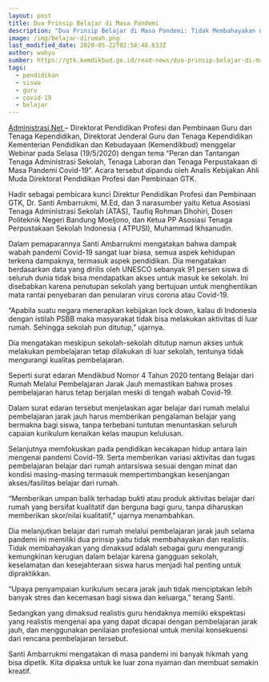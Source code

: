 ```yaml
---
layout: post
title: Dua Prinsip Belajar di Masa Pandemi
description: "Dua Prinsip Belajar di Masa Pandemi: Tidak Membahayakan dan Realistis"
image: /img/belajar-dirumah.png
last_modified_date: 2020-05-22T02:58:48.633Z
author: wahyu
sumber: https://gtk.kemdikbud.go.id/read-news/dua-prinsip-belajar-di-masa-pandemi-tidak-membahayakan-dan-realistis
tags:
  - pendidikan
  - siswa
  - guru
  - covid-19
  - belajar
---
```

[Administrasi.Net ](/ "Administrasi.Net - Portal Informasi Informatif") –  Direktorat Pendidikan Profesi dan Pembinaan Guru dan Tenaga Kependidikan,  Direktorat Jenderal Guru dan Tenaga Kependidikan Kementerian Pendidikan dan Kebudayaan (Kemendikbud) menggelar Webinar  pada Selasa (19/5/2020) dengan tema “Peran dan Tantangan Tenaga Administrasi Sekolah, Tenaga Laboran dan Tenaga Perpustakaan di Masa Pandemi Covid-19”. Acara tersebut dipandu oleh Analis Kebijakan Ahli Muda  Direktorat Pendidikan Profesi dan Pembinaan GTK.

Hadir sebagai pembicara kunci Direktur Pendidikan Profesi dan Pembinaan GTK, Dr. Santi Ambarrukmi, M.Ed, dan 3 narasumber yaitu Ketua Asosiasi Tenaga Administrasi Sekolah (ATAS), Taufiq Rohman Dhohiri, Dosen Politeknik Negeri Bandung Moeljono, dan Ketua PP Asosiasi Tenaga Perpustakaan Sekolah Indonesia ( ATPUSI),  Muhammad Ikhsanudin.

Dalam pemaparannya Santi Ambarrukmi mengatakan bahwa dampak wabah pandemi Covid-19 sangat luar biasa, semua aspek kehidupan terkena dampaknya, termasuk aspek pendidikan. Dia mengatakan berdasarkan data yang dirilis oleh UNESCO sebanyak 91 persen  siswa  di seluruh dunia tidak bisa mendapatkan akses untuk  masuk ke sekolah. Ini disebabkan karena penutupan sekolah yang bertujuan untuk menghentikan mata rantai penyebaran dan penularan virus corona atau Covid-19.

“Apabila suatu negara menerapkan kebijakan lock down, kalau di Indonesia dengan istilah PSBB maka masyarakat tidak bisa melakukan aktivitas di luar rumah. Sehingga sekolah pun ditutup,” ujarnya.

Dia mengatakan meskipun sekolah-sekolah ditutup namun akses untuk melakukan pembelajaran tetap dilakukan di luar sekolah, tentunya tidak  mengurangi kualitas pembelajaran.

Seperti surat edaran Mendikbud  Nomor 4 Tahun 2020 tentang Belajar dari Rumah Melalui Pembelajaran Jarak Jauh memastikan bahwa proses pembelajaran harus tetap berjalan meski di tengah wabah Covid-19.

Dalam surat edaran tersebut menjelaskan agar belajar dari rumah melalui pembelajaran jarak jauh harus memberikan pengalaman belajar yang bermakna bagi siswa, tanpa terbebani tuntutan menuntaskan seluruh capaian kurikulum kenaikan kelas maupun kelulusan.

Selanjutnya memfokuskan pada pendidikan kecakapan hidup antara lain mengenai pandemi Covid-19. Serta memberikan variasi aktivitas dan tugas pembelajaran belajar dari rumah antarsiswa sesuai dengan minat dan kondisi masing-masing termasuk mempertimbangkan kesenjangan akses/fasilitas belajar dari rumah.

“Memberikan umpan balik terhadap bukti atau produk aktivitas belajar dari rumah yang bersifat kualitatif dan berguna bagi guru, tanpa diharuskan memberikan skor/nilai kualitatif,” ujarnya menambahkan.

Dia melanjutkan belajar dari rumah melalui pembelajaran jarak jauh selama pandemi ini memiliki dua prinsip yaitu tidak membahayakan dan realistis.  Tidak membahayakan yang dimaksud adalah sebagai guru mengurangi kemungkinan kerugian dalam belajar karena gangguan sekolah, keselamatan dan kesejahteraan siswa harus menjadi hal penting untuk dipraktikkan.

“Upaya penyampaian kurikulum secara jarak jauh tidak menciptakan lebih banyak stres dan kecemasan bagi siswa dan keluarga,” terang Santi.

Sedangkan yang dimaksud realistis  guru hendaknya memiiki ekspektasi yang realistis mengenai apa yang dapat dicapai dengan pembelajaran jarak jauh, dan menggunakan penilaian profesional untuk menilai konsekuensi dari rencana pembelajaran tersebut.

Santi Ambarrukmi mengatakan di masa pandemi ini banyak hikmah yang bisa dipetik. Kita dipaksa untuk ke luar zona nyaman dan membuat semakin kreatif. 
